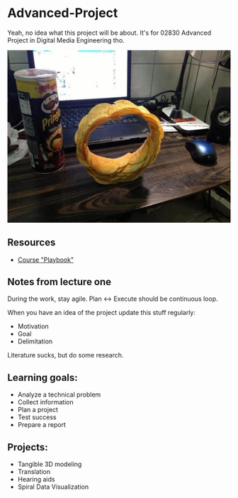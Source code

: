 # Advanced-Project
Yeah, no idea what this project will be about. It's for 02830 Advanced Project in Digital Media Engineering tho.

![aa](figs/pringles.jpg)



## Resources
* [Course "Playbook"](02830Playbook.pdf)

## Notes from lecture one
During the work, stay agile. Plan <-> Execute should be continuous loop.

When you have an idea of the project update this stuff regularly:
* Motivation
* Goal
* Delimitation

Literature sucks, but do some research.

## Learning goals:
* Analyze a technical problem
* Collect information
* Plan a project
* Test success
* Prepare a report

## Projects:
* Tangible 3D modeling
* Translation
* Hearing aids
* Spiral Data Visualization
